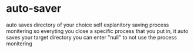 # auto-saver
auto saves directory of your choice 
self explanitory saving 
process monitering so everyting you close a specific process that you put in, it auto saves your target directory 
you can enter "null" to not use the process monitering 
